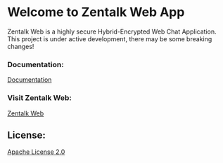 # Welcome to Zentalk Web App

Zentalk Web is a highly secure Hybrid-Encrypted Web Chat Application.
This project is under active development, there may be some breaking changes!

### Documentation:

[Documentation](https://docs.zentachain.io/zentalk/zentalk-web)

### Visit Zentalk Web:

[Zentalk Web](https://zentalk.chat)

## License:

[Apache License 2.0](https://github.com/ZentaChain/Zentalk-Web/blob/master/LICENSE)
